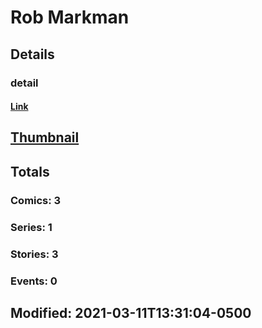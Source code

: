 # Rob  Markman 
## Details
### detail
#### [Link](http://marvel.com/comics/creators/14037/rob_markman?utm_campaign=apiRef&utm_source=225578a89fc76f3d20fbffda5d17a88d)
## [Thumbnail](http://i.annihil.us/u/prod/marvel/i/mg/b/40/image_not_available.jpg)
## Totals
### Comics: 3
### Series: 1
### Stories: 3
### Events: 0
## Modified: 2021-03-11T13:31:04-0500